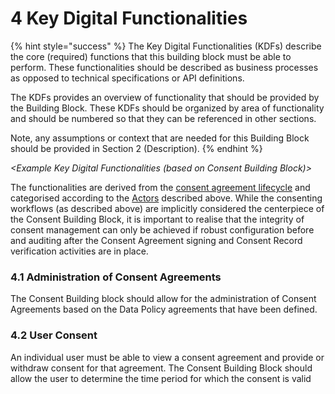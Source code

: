 # 4 Key Digital Functionalities

{% hint style="success" %}
The Key Digital Functionalities (KDFs) describe the core (required) functions that this building block must be able to perform. These functionalities should be described as business processes as opposed to technical specifications or API definitions.&#x20;

The  KDFs provides an overview of functionality that should be provided by the Building Block. These KDFs should be organized by area of functionality and should be numbered so that they can be referenced in other sections.

Note, any assumptions or context that are needed for this Building Block should be provided in Section 2 (Description).&#x20;
{% endhint %}

_\<Example Key Digital Functionalities (based on Consent Building Block)>_

The functionalities are derived from the [consent agreement lifecycle](broken-reference) and categorised according to the [Actors](broken-reference) described above. While the consenting workflows (as described above) are implicitly considered the centerpiece of the Consent Building Block, it is important to realise that the integrity of consent management can only be achieved if robust configuration before and auditing after the Consent Agreement signing and Consent Record verification activities are in place.&#x20;

### 4.1  Administration of Consent Agreements

The Consent Building block should allow for the administration of Consent Agreements based on the Data Policy agreements that have been defined.&#x20;

### 4.2 User Consent

An individual user must be able to view a consent agreement and provide or withdraw consent for that agreement. The Consent Building Block should allow the user to determine the time period for which the consent is valid

###
